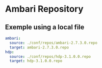 # Ambari Repository

## Exemple using a local file

```yaml
ambari:
  source: ./conf/repos/ambari-2.7.3.0.repo
  target: ambari-2.7.3.0.repo
hdp:
  source: ./conf/repos/hdp-3.1.0.0.repo
  target: hdp-3.1.0.0.repo
```

